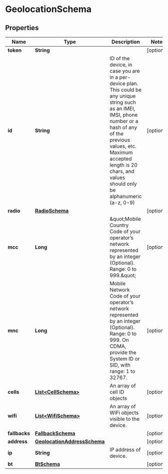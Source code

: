 
# GeolocationSchema

## Properties
Name | Type | Description | Notes
------------ | ------------- | ------------- | -------------
**token** | **String** |  |  [optional]
**id** | **String** | ID of the device, in case you are in a per-device plan. This could be any unique string such as an IMEI, IMSI, phone number or a hash of any of the previous values, etc. Maximum accepted length is 20 chars, and values should only be alphanumeric (a-z, 0-9) |  [optional]
**radio** | [**RadioSchema**](RadioSchema.md) |  |  [optional]
**mcc** | **Long** | \&quot;Mobile Country Code of your operator’s network represented by an integer (Optional). Range: 0 to 999.\&quot; |  [optional]
**mnc** | **Long** | Mobile Network Code of your operator’s network represented by an integer (Optional). Range: 0 to 999. On CDMA, provide the System ID or SID, with range: 1 to 32767. |  [optional]
**cells** | [**List&lt;CellSchema&gt;**](CellSchema.md) | An array of cell ID objects |  [optional]
**wifi** | [**List&lt;WifiSchema&gt;**](WifiSchema.md) | An array of WiFi objects visible to the device. |  [optional]
**fallbacks** | [**FallbackSchema**](FallbackSchema.md) |  |  [optional]
**address** | [**GeolocationAddressSchema**](GeolocationAddressSchema.md) |  |  [optional]
**ip** | **String** | IP address of device. |  [optional]
**bt** | [**BtSchema**](BtSchema.md) |  |  [optional]




